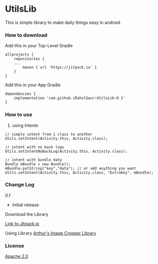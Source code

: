 # UtilsLib
This is simple library to make daily things easy in android.

### How to download 

Add this in your Top-Level Gradle
```
allprojects {
    repositories {
    ...
        maven { url 'https://jitpack.io' }
	}
}
```

Add this in your App Gradle
```
dependencies {
    implementation 'com.github.iRahulGaur:UtilsLib:0.1'
}
```

### How to use

1. using Intents
```
// simple intent from 1 class to another
Utils.setIntent(Activity.this, Activity.class);

// intent with no back logs
Utils.setIntentNoBackLog(Activity.this, Activity.class);

// intent with bundle data
Bundle mBundle = new Bundle();
mBundle.putString("key","data"); // or add anything you want
Utils.setIntent(Activity.this, Activity.class, "ExtraKey", mBundle);
```

### Change Log
*0.1*
  * Initial release

Download the Library 

[Link to Jitpack.io](https://jitpack.io/#iRahulGaur/UtilsLib/0.1 "Utils Library - Jitpack")

Using Library [Arthur's Image Cropper Library](https://github.com/ArthurHub/Android-Image-Cropper )

### License
[Apache 2.0](LICENSE)
